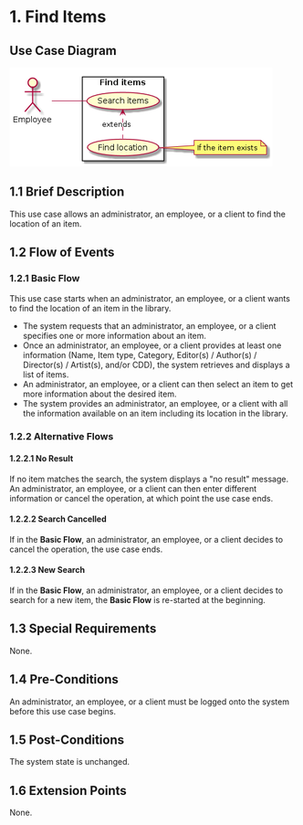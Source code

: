 # 1. Find Items

## Use Case Diagram

![Use Case Diagram](./search.png)

## 1.1 Brief Description

This use case allows an administrator, an employee, or a client to find the location of an item.

## 1.2 Flow of Events

### 1.2.1 Basic Flow

This use case starts when an administrator, an employee, or a client wants to find the location of an item in the library.

* The system requests that an administrator, an employee, or a client specifies one or more information about an item.
* Once an administrator, an employee, or a client provides at least one information (Name, Item type, Category, Editor(s) / Author(s) / Director(s) / Artist(s), and/or CDD), the system retrieves and displays a list of items.
* An administrator, an employee, or a client can then select an item to get more information about the desired item.
* The system provides an administrator, an employee, or a client with all the information available on an item including its location in the library.

### 1.2.2 Alternative Flows

#### 1.2.2.1 No Result

If no item matches the search, the system displays a "no result" message. An administrator, an employee, or a client can then enter different information or cancel the operation, at which point the use case ends.

#### 1.2.2.2 Search Cancelled

If in the **Basic Flow**, an administrator, an employee, or a client decides to cancel the operation, the use case ends.

#### 1.2.2.3 New Search

If in the **Basic Flow**, an administrator, an employee, or a client decides to search for a new item, the **Basic Flow** is re-started at the beginning.

## 1.3 Special Requirements

None.

## 1.4 Pre-Conditions

An administrator, an employee, or a client must be logged onto the system before this use case begins.

## 1.5 Post-Conditions

The system state is unchanged.

## 1.6 Extension Points

None. 

